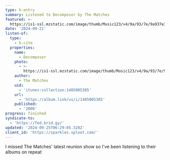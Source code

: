 ```yaml
---
type: h-entry
summary: Listened to Decomposer by The Matches
featured: >-
  https://is1-ssl.mzstatic.com/image/thumb/Music123/v4/9a/93/7e/9a937e35-5511-c179-6a72-25600093d020/0045778681563.png/100x100bb.jpg
date: '2024-09-21'
listen-of:
  type:
    - h-cite
  properties:
    name:
      - Decomposer
    photo:
      - >-
        https://is1-ssl.mzstatic.com/image/thumb/Music123/v4/9a/93/7e/9a937e35-5511-c179-6a72-25600093d020/0045778681563.png/100x100bb.jpg
    author:
      - The Matches
    uid:
      - 'itunes:collection:1485005385'
    url:
      - 'https://album.link/us/i/1485005385'
    published:
      - '2006'
progress: finished
syndicate-to:
  - 'https://fed.brid.gy/'
updated: '2024-09-25T06:29:05.328Z'
client_id: 'https://sparkles.sploot.com/'
---
```

I missed The Matches' latest reunion show so I've been listening to their albums on repeat
